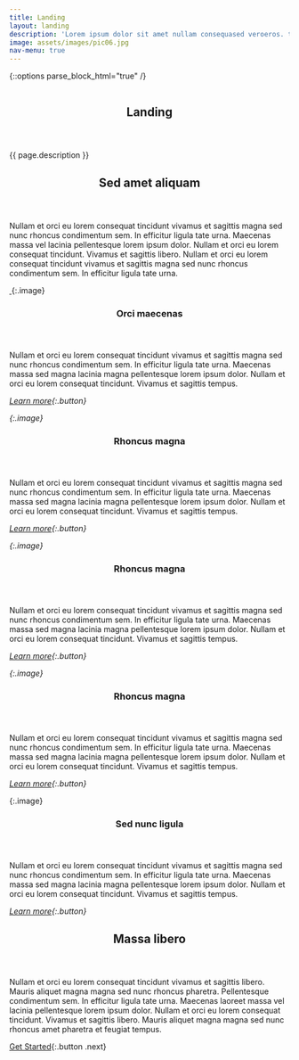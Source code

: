 ```yaml
---
title: Landing
layout: landing
description: 'Lorem ipsum dolor sit amet nullam consequased veroeros. tempus adipiscing nulla.'
image: assets/images/pic06.jpg
nav-menu: true
---
```


{::options parse_block_html="true" /}

<section id="banner" class="style2">
<div class="inner">
<span class="image">
<img src="{{ page.image }}" alt="">
</span>
<header class="major">

# Landing

</header>
<div class="content">

{{ page.description }}

</div>
</div>
</section>

<div id="main">
<section id="one">
<div class="inner"><header class="major">

## Sed amet aliquam

</header>

Nullam et orci eu lorem consequat tincidunt vivamus et sagittis magna sed nunc rhoncus condimentum sem. In efficitur ligula tate urna. Maecenas massa vel lacinia pellentesque lorem ipsum dolor. Nullam et orci eu lorem consequat tincidunt. Vivamus et sagittis libero. Nullam et orci eu lorem consequat tincidunt vivamus et sagittis magna sed nunc rhoncus condimentum sem. In efficitur ligula tate urna.

</div>
<p></p>
</section>
<p>
</p>

<section id="two" class="spotlights">

<section><a href="generic.html">
<img src="assets/images/pic08.jpg" alt="" data-position="center center">
</a>{:.image}

<div class="content">
<div class="inner"><header class="major">

### Orci maecenas

</header>

Nullam et orci eu lorem consequat tincidunt vivamus et sagittis magna sed nunc rhoncus condimentum sem. In efficitur ligula tate urna. Maecenas massa sed magna lacinia magna pellentesque lorem ipsum dolor. Nullam et orci eu lorem consequat tincidunt. Vivamus et sagittis tempus.

<em><a href="generic.html">Learn more</a>{:.button}
</em>
</div>
<em></em>
</div>
</section>
<em></em>

<section>
<em><a href="generic.html"><img src="assets/images/pic09.jpg" alt="" data-position="top center"></a>{:.image}
</em>
<div class="content">
<em></em>
<div class="inner">
<header class="major">

### Rhoncus magna

</header>

Nullam et orci eu lorem consequat tincidunt vivamus et sagittis magna sed nunc rhoncus condimentum sem. In efficitur ligula tate urna. Maecenas massa sed magna lacinia magna pellentesque lorem ipsum dolor. Nullam et orci eu lorem consequat tincidunt. Vivamus et sagittis tempus.

<em><a href="generic.html">Learn more</a>{:.button}
</em>
</div>
</div>
</section>

<section>
<em><a href="generic.html"><img src="assets/images/pic09.jpg" alt="" data-position="top center"></a>{:.image}
</em>
<div class="content">
<em></em>
<div class="inner">
<header class="major">

### Rhoncus magna

</header>

Nullam et orci eu lorem consequat tincidunt vivamus et sagittis magna sed nunc rhoncus condimentum sem. In efficitur ligula tate urna. Maecenas massa sed magna lacinia magna pellentesque lorem ipsum dolor. Nullam et orci eu lorem consequat tincidunt. Vivamus et sagittis tempus.

<em><a href="generic.html">Learn more</a>{:.button}
</em>
</div>
</div>
</section>

<section>
<em><a href="generic.html"><img src="assets/images/pic09.jpg" alt="" data-position="top center"></a>{:.image}
</em>
<div class="content">
<em></em>
<div class="inner">
<header class="major">

### Rhoncus magna

</header>

Nullam et orci eu lorem consequat tincidunt vivamus et sagittis magna sed nunc rhoncus condimentum sem. In efficitur ligula tate urna. Maecenas massa sed magna lacinia magna pellentesque lorem ipsum dolor. Nullam et orci eu lorem consequat tincidunt. Vivamus et sagittis tempus.

<em><a href="generic.html">Learn more</a>{:.button}
</em>
</div>
</div>
</section>

<section><a href="generic.html"><img src="assets/images/pic10.jpg" alt="" data-position="25% 25%"></a>{:.image}
<div class="content">
<div class="inner"><header class="major">

### Sed nunc ligula

</header>

Nullam et orci eu lorem consequat tincidunt vivamus et sagittis magna sed nunc rhoncus condimentum sem. In efficitur ligula tate urna. Maecenas massa sed magna lacinia magna pellentesque lorem ipsum dolor. Nullam et orci eu lorem consequat tincidunt. Vivamus et sagittis tempus.

<em><a href="generic.html">Learn more</a>{:.button}
</em>
</div>
</div>
</section>
<p>
</p>
</section>
<p>
</p>

<section id="three">
<div class="inner"><header class="major">

## Massa libero

</header>

Nullam et orci eu lorem consequat tincidunt vivamus et sagittis libero. Mauris aliquet magna magna sed nunc rhoncus pharetra. Pellentesque condimentum sem. In efficitur ligula tate urna. Maecenas laoreet massa vel lacinia pellentesque lorem ipsum dolor. Nullam et orci eu lorem consequat tincidunt. Vivamus et sagittis libero. Mauris aliquet magna magna sed nunc rhoncus amet pharetra et feugiat tempus.

<a href="generic.html">Get Started</a>{:.button .next}
</div>
</section>
<p>
</p>
</div>

